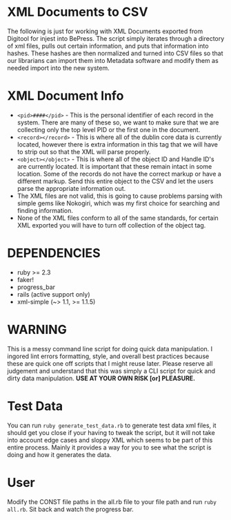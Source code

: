 # XML Documents to CSV 
The following is just for working with XML Documents exported from Digitool for injest into BePress.  The script simply iterates through a directory of xml files, pulls out certain information, and puts that information into hashes.  These hashes are then normalized and turned into CSV files so that our librarians can import them into Metadata software and modify them as needed import into the new system.  

# XML Document Info
- `<pid>####</pid>` - This is the personal identifier of each record in the system.  There are many of these so, we want to make sure that we are collecting only the top level PID or the first one in the document.  
- `<record></record>` - This is where all of the dublin core data is currently located, however there is extra information in this tag that we will have to strip out so that the XML will parse properly.  
- `<object></object>` - This is where all of the object ID and Handle ID's are currently located.  It is important that these remain intact in some location.  Some of the records do not have the correct markup or have a different markup.  Send this entire object to the CSV and let the users parse the appropriate information out.  
- The XML files are not valid, this is going to cause problems parsing with simple gems like Nokogiri, which was my first choice for searching and finding information.  
- None of the XML files conform to all of the same standards, for certain XML exported you will have to turn off collection of the object tag.  

# DEPENDENCIES
  - ruby >= 2.3 
  - faker!
  - progress_bar
  - rails (active support only)
  - xml-simple (~> 1.1, >= 1.1.5)

# WARNING
This is a messy command line script for doing quick data manipulation. I ingored lint errors formatting, style, and overall best practices because these are quick one off scripts that I might reuse later.  Please reserve all judgement and understand that this was simply a CLI script for quick and dirty data manipulation.
**USE AT YOUR OWN RISK [or] PLEASURE.**

# Test Data
You can run `ruby generate_test_data.rb` to generate test data xml files, it should get you close if your having to tweak the script, but it will not take into account edge cases and sloppy XML which seems to be part of this entire process.  Mainly it provides a way for you to see what the script is doing and how it generates the data. 

# User
Modify the CONST file paths in the all.rb file to your file path and run `ruby all.rb`.  Sit back and watch the progress bar.  
